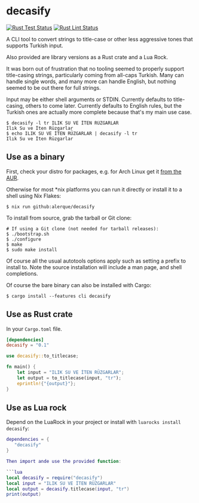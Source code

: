 # decasify

[![Rust Test Status](https://img.shields.io/github/actions/workflow/status/alerque/decasify/rust_test.yml?branch=master&label=Rust+Test&logo=Rust)](https://github.com/alerque/decasify/actions?workflow=Rust+Test)
[![Rust Lint Status](https://img.shields.io/github/actions/workflow/status/alerque/decasify/rust_lint.yml?branch=master&label=Rust+Lint&logo=Rust)](https://github.com/alerque/decasify/actions?workflow=Rust+Lint)

A CLI tool to convert strings to title-case or other less aggressive tones that supports Turkish input.

Also provided are library versions as a Rust crate and a Lua Rock.

It was born out of frustration that no tooling seemed to properly support title-casing strings, particularly coming from all-caps Turkish.
Many can handle single words, and many more can handle English, but nothing seemed to be out there for full strings.

Input may be either shell arguments or STDIN.
Currently defaults to title-casing, others to come later.
Currently defaults to English rules, but the Turkish ones are actually more complete because that's my main use case.

``` console
$ decasify -l tr ILIK SU VE İTEN RÜZGARLAR
Ilık Su ve İten Rüzgarlar
$ echo ILIK SU VE İTEN RÜZGARLAR | decasify -l tr
Ilık Su ve İten Rüzgarlar
```

## Use as a binary

First, check your distro for packages, e.g. for Arch Linux get it [from the AUR](https://aur.archlinux.org/packages/decasify).

Otherwise for most *nix platforms you can run it directly or install it to a shell using Nix Flakes:

``` console
$ nix run github:alerque/decasify
```

To install from source, grab the tarball or Git clone:

```console
# If using a Git clone (not needed for tarball releases):
$ ./bootstrap.sh
$ ./configure
$ make
$ sudo make install
```
Of course all the usual autotools options apply such as setting a prefix to install to.
Note the source installation will include a man page, and shell completions.

Of course the bare binary can also be installed with Cargo:

```console
$ cargo install --features cli decasify
```

## Use as Rust crate

In your `Cargo.toml` file.

```toml
[dependencies]
decasify = "0.1"
```

```rust
use decasify::to_titlecase;

fn main() {
    let input = "ILIK SU VE İTEN RÜZGARLAR";
    let output = to_titlecase(input, "tr");
    eprintln!{"{output}"};
}
```

## Use as Lua rock

Depend on the LuaRock in your project or install with `luarocks install decasify`:

```lua
dependencies = {
   "decasify"
}

Then import ande use the provided function:

```lua
local decasify = require("decasify")
local input = "ILIK SU VE İTEN RÜZGARLAR"
local output = decasify.titlecase(input, "tr")
print(output)
```
